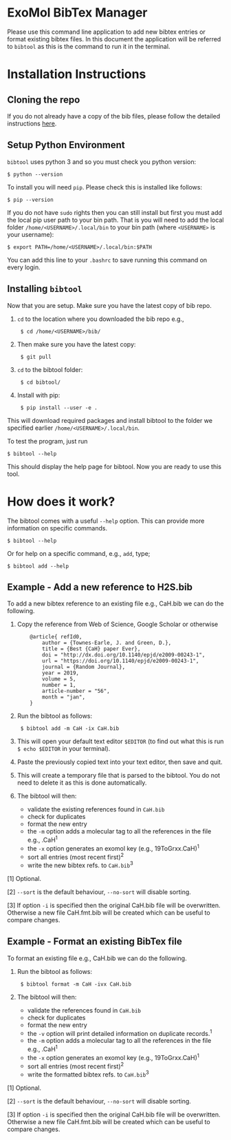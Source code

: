 # ExoMol BibTex Manager

Please use this command line application to add new bibtex entries or format
existing bibtex files. In this document the application will be referred to
`bibtool` as this is the command to run it in the terminal.

# Installation Instructions

## Cloning the repo

If you do not already have a copy of the bib files, please follow the detailed
instructions [here](../README.md).

## Setup Python Environment

`bibtool` uses python 3 and so you must check you python version:

    $ python --version

To install you will need `pip`. Please check this is installed like follows:

    $ pip --version

If you do not have `sudo` rights then you can still install but first you must
add the local pip user path to your bin path. That is you will need to add the
local folder `/home/<USERNAME>/.local/bin` to your bin path (where `<USERNAME>`
is your username):

    $ export PATH=/home/<USERNAME>/.local/bin:$PATH

You can add this line to your `.bashrc` to save running this command on every
login.

## Installing `bibtool`

Now that you are setup. Make sure you have the latest copy of bib repo.

1. `cd` to the location where you downloaded the bib repo e.g.,

        $ cd /home/<USERNAME>/bib/

1. Then make sure you have the latest copy:

        $ git pull

1. `cd` to the bibtool folder:

        $ cd bibtool/

1. Install with pip:

        $ pip install --user -e .

This will download required packages and install bibtool to the folder we
specified earlier `/home/<USERNAME>/.local/bin`.

To test the program, just run

    $ bibtool --help

This should display the help page for bibtool. Now you are ready to use this
tool.


# How does it work?

The bibtool comes with a useful `--help` option. This can provide more
information on specific commands.

    $ bibtool --help

Or for help on a specific command, e.g., `add`, type;

    $ bibtool add --help

## Example - Add a new reference to H2S.bib

To add a new bibtex reference to an existing file e.g., CaH.bib we can do the
following.

1. Copy the reference from Web of Science, Google Scholar or otherwise

    ```
        @article{ refId0,
            author = {Townes-Earle, J. and Green, D.},
            title = {Best {CaH} paper Ever},
            doi = "http://dx.doi.org/10.1140/epjd/e2009-00243-1",
            url = "https://doi.org/10.1140/epjd/e2009-00243-1",
            journal = {Random Journal},
            year = 2019,
            volume = 5,
            number = 1,
            article-number = "56",
            month = "jan",
        }
    ```

1. Run the bibtool as follows:

        $ bibtool add -m CaH -ix CaH.bib

1. This will open your default text editor `$EDITOR` (to find out what this is
   run `$ echo $EDITOR` in your terminal).

1. Paste the previously copied text into your text editor, then save and quit.

1. This will create a temporary file that is parsed to the bibtool. You do not
   need to delete it as this is done automatically.

1. The bibtool will then:
    * validate the existing references found in `CaH.bib`
    * check for duplicates
    * format the new entry
    * the `-m` option adds a molecular tag to all the references in the file e.g., .CaH<sup>1</sup>
    * the `-x` option generates an exomol key (e.g., 19ToGrxx.CaH)<sup>1</sup>
    * sort all entries (most recent first)<sup>2</sup>
    * write the new bibtex refs. to `CaH.bib`<sup>3</sup>

[1] Optional.

[2] `--sort` is the default behaviour, `--no-sort` will disable sorting.

[3] If option `-i` is specified then the original CaH.bib file will be
overwritten. Otherwise a new file CaH.fmt.bib will be created which can be
useful to compare changes.

## Example - Format an existing BibTex file

To format an existing file e.g., CaH.bib we can do the following.

1. Run the bibtool as follows:

        $ bibtool format -m CaH -ivx CaH.bib

1. The bibtool will then:
    * validate the references found in `CaH.bib`
    * check for duplicates
    * format the new entry
    * the `-v` option will print detailed information on duplicate records.<sup>1</sup>
    * the `-m` option adds a molecular tag to all the references in the file e.g., .CaH<sup>1</sup>
    * the `-x` option generates an exomol key (e.g., 19ToGrxx.CaH)<sup>1</sup>
    * sort all entries (most recent first)<sup>2</sup>
    * write the formatted bibtex refs. to `CaH.bib`<sup>3</sup>

[1] Optional.

[2] `--sort` is the default behaviour, `--no-sort` will disable sorting.

[3] If option `-i` is specified then the original CaH.bib file will be
overwritten. Otherwise a new file CaH.fmt.bib will be created which can be
useful to compare changes.

